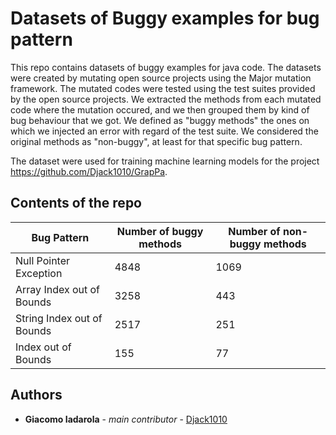 # Datasets of Buggy examples for bug pattern

This repo contains datasets of buggy examples for java code. The datasets were created by mutating open source projects using the Major mutation framework. The mutated codes were tested using the test suites provided by the open source projects.
We extracted the methods from each mutated code where the mutation occured, and we then grouped them by kind of bug behaviour that we got.
We defined as "buggy methods" the ones on which we injected an error with regard of the test suite. We considered the original methods as "non-buggy", at least for that specific bug pattern.

The dataset were used for training machine learning models for the project https://github.com/Djack1010/GrapPa.

## Contents of the repo

| Bug Pattern   | Number of buggy methods   | Number of non-buggy methods   |
| ------------- | ------------------------- | ------------------------- |
| Null Pointer Exception  | 4848 | 1069 |
| Array Index out of Bounds  | 3258  | 443 |
| String Index out of Bounds  | 2517 | 251 |
| Index out of Bounds  | 155  | 77 |

## Authors

* **Giacomo Iadarola** - *main contributor* - [Djack1010](https://github.com/Djack1010)
